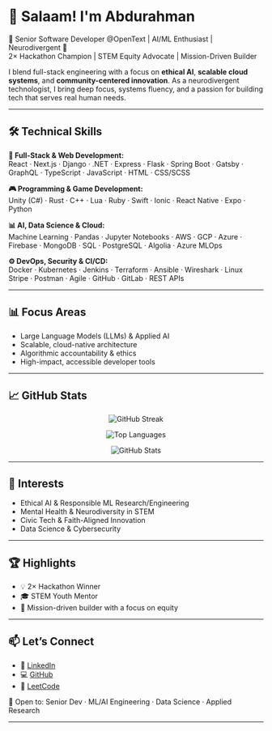 # 👋 Salaam! I'm Abdurahman

🚀 Senior Software Developer @OpenText | AI/ML Enthusiast | Neurodivergent 🧠  
2× Hackathon Champion | STEM Equity Advocate | Mission-Driven Builder  

I blend full-stack engineering with a focus on **ethical AI**, **scalable cloud systems**, and **community-centered innovation**. As a neurodivergent technologist, I bring deep focus, systems fluency, and a passion for building tech that serves real human needs.

---

## 🛠️ Technical Skills

**🔧 Full-Stack & Web Development:**  
React · Next.js · Django · .NET · Express · Flask · Spring Boot · Gatsby · GraphQL · TypeScript · JavaScript · HTML · CSS/SCSS  

**🎮 Programming & Game Development:**  
Unity (C#) · Rust · C++ · Lua · Ruby · Swift · Ionic · React Native · Expo · Python  

**📊 AI, Data Science & Cloud:**  
Machine Learning · Pandas · Jupyter Notebooks · AWS · GCP · Azure · Firebase · MongoDB · SQL · PostgreSQL · Algolia · Azure MLOps  

**⚙️ DevOps, Security & CI/CD:**  
Docker · Kubernetes · Jenkins · Terraform · Ansible · Wireshark · Linux  
Stripe · Postman · Agile · GitHub · GitLab · REST APIs  

---

## 📊 Focus Areas  
- Large Language Models (LLMs) & Applied AI  
- Scalable, cloud-native architecture  
- Algorithmic accountability & ethics  
- High-impact, accessible developer tools  

---

## 📈 GitHub Stats

<p align="center">
  <img src="https://github-readme-streak-stats.herokuapp.com?user=poeticinspiired&theme=radical&hide_border=true" alt="GitHub Streak"/>
</p>

<p align="center">
  <img src="https://github-readme-stats.vercel.app/api/top-langs/?username=poeticinspiired&layout=compact&theme=radical&hide_border=true" alt="Top Languages"/>
</p>

<p align="center">
  <img src="https://github-readme-stats.vercel.app/api?username=poeticinspiired&show_icons=true&theme=radical&hide_border=true" alt="GitHub Stats"/>
</p>

---

## 🧠 Interests  
- Ethical AI & Responsible ML Research/Engineering  
- Mental Health & Neurodiversity in STEM  
- Civic Tech & Faith-Aligned Innovation  
- Data Science & Cybersecurity  
---

## 🏆 Highlights  
- 💡 2× Hackathon Winner  
- 🎓 STEM Youth Mentor  
- 🤝 Mission-driven builder with a focus on equity  

---

## 📫 Let’s Connect  
- 🔗 [LinkedIn](https://www.linkedin.com/in/abdurahman24/)  
- 💻 [GitHub](https://github.com/poeticinspiired)  
- 🧠 [LeetCode](https://leetcode.com/u/poeticinspired/)  

📩 Open to: Senior Dev · ML/AI Engineering · Data Science · Applied Research

---


